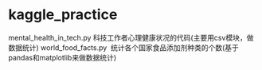 # kaggle_practice
mental_health_in_tech.py 科技工作者心理健康状况的代码(主要用csv模块，做数据统计)
world_food_facts.py  统计各个国家食品添加剂种类的个数(基于pandas和matplotlib来做数据统计)
